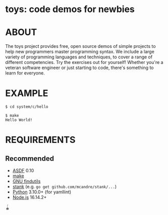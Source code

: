 # toys: code demos for newbies

# ABOUT

The toys project provides free, open source demos of simple projects to help new programmers master programming syntax. We include a large variety of programming languages and techniques, to cover a range of different competencies. Try the exercises out for yourself! Whether you're a veteran software engineer or just starting to code, there's something to learn for everyone.

# EXAMPLE

```console
$ cd system/c/hello

$ make
Hello World!
```

# REQUIREMENTS

## Recommended

* [ASDF](https://asdf-vm.com/) 0.10
* [make](https://www.gnu.org/software/make/)
* [GNU findutils](https://www.gnu.org/software/findutils/)
* [stank](https://github.com/mcandre/stank) (e.g. `go get github.com/mcandre/stank/...`)
* [Python](https://www.python.org) 3.10.0+ (for yamllint)
* [Node.js](https://nodejs.org/en/) 16.14.2+

🪀
